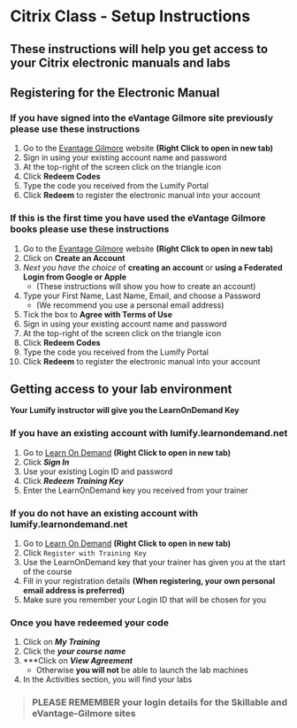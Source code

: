 # Citrix Class - Setup Instructions

## These instructions will help you get access to your Citrix electronic manuals and labs

## Registering for the Electronic Manual
### If you have signed into the eVantage Gilmore site previously please use these instructions
1. Go to the [Evantage Gilmore](https://evantage.gilmoreglobal.com/) website **(Right Click to open in new tab)**
2. Sign in using your existing account name and password
3. At the top-right of the screen click on the triangle icon
4. Click **Redeem Codes**
5. Type the code you received from the Lumify Portal
6. Click **Redeem** to register the electronic manual into your account

### If this is the first time you have used the eVantage Gilmore books please use these instructions
1. Go to the [Evantage Gilmore](https://evantage.gilmoreglobal.com/) website **(Right Click to open in new tab)**
1. Click on **Create an Account**
1. *Next you have the choice* of **creating an account** or **using a Federated Login from Google or Apple**
    - (These instructions will show you how to create an account)
1. Type your First Name, Last Name, Email, and choose a Password
    - (We recommend you use a personal email address)
1. Tick the box to **Agree with Terms of Use**
1. Sign in using your existing account name and password
1. At the top-right of the screen click on the triangle icon
1. Click **Redeem Codes**
1. Type the code you received from the Lumify Portal
1. Click **Redeem** to register the electronic manual into your account


## Getting access to your lab environment

**Your Lumify instructor will give you the LearnOnDemand Key**

### If you have an existing account with lumify.learnondemand.net
  1. Go to [Learn On Demand](https://lumify.learnondemand.net) **(Right Click to open in new tab)**
  1. Click ***Sign In***
  1. Use your existing Login ID and password
  1. Click ***Redeem Training Key***
  1. Enter the LearnOnDemand key you received from your trainer
    
### If you do not have an existing account with lumify.learnondemand.net
  1. Go to [Learn On Demand](https://lumify.learnondemand.net) **(Right Click to open in new tab)**
  1. Click `Register with Training Key`  
  1. Use the LearnOnDemand key that your trainer has given you at the start of the course
  1. Fill in your registration details **(When registering, your own personal email address is preferred)**
  1. Make sure you remember your Login ID that will be chosen for you
    
### Once you have redeemed your code
  1. Click on ***My Training***
  1. Click the ***your course name***
  1. ***Click on ***View Agreement*** 
      - Otherwise **you will not** be able to launch the lab machines
  1. In the Activities section, you will find your labs

> ### **PLEASE REMEMBER your login details for the Skillable and eVantage-Gilmore sites** ###
